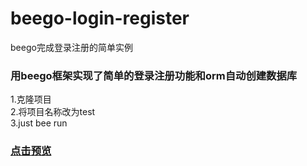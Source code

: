 # beego-login-register
beego完成登录注册的简单实例
<br/>
<h3>用beego框架实现了简单的登录注册功能和orm自动创建数据库</h3> 
1.克隆项目<br/>
2.将项目名称改为test<br/>
3.just bee run<br/>
<h3><a href="abc.webccsu.cn">点击预览</a></h3>



